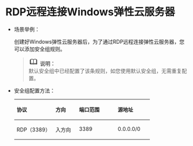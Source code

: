 # RDP远程连接Windows弹性云服务器<a name="SecurityGroup_0010"></a>

-   场景举例：

    创建好Windows弹性云服务器后，为了通过RDP远程连接弹性云服务器，您可以添加安全组规则。

    >![](public_sys-resources/icon-note.gif) **说明：**   
    >默认安全组中已经配置了该条规则，如您使用默认安全组，无需重复配置。  

-   安全组配置方法：

    <a name="table129650323711"></a>
    <table><thead align="left"><tr id="row145116433715"><th class="cellrowborder" valign="top" width="28.57%" id="mcps1.1.5.1.1"><p id="p165113443717"><a name="p165113443717"></a><a name="p165113443717"></a>协议</p>
    </th>
    <th class="cellrowborder" valign="top" width="17.349999999999998%" id="mcps1.1.5.1.2"><p id="p155113453713"><a name="p155113453713"></a><a name="p155113453713"></a>方向</p>
    </th>
    <th class="cellrowborder" valign="top" width="28.57%" id="mcps1.1.5.1.3"><p id="p155214163719"><a name="p155214163719"></a><a name="p155214163719"></a>端口范围</p>
    </th>
    <th class="cellrowborder" valign="top" width="25.509999999999998%" id="mcps1.1.5.1.4"><p id="p952142371"><a name="p952142371"></a><a name="p952142371"></a>源地址</p>
    </th>
    </tr>
    </thead>
    <tbody><tr id="row18528416375"><td class="cellrowborder" valign="top" width="28.57%" headers="mcps1.1.5.1.1 "><p id="p452446375"><a name="p452446375"></a><a name="p452446375"></a>RDP（3389）</p>
    </td>
    <td class="cellrowborder" valign="top" width="17.349999999999998%" headers="mcps1.1.5.1.2 "><p id="p8521445370"><a name="p8521445370"></a><a name="p8521445370"></a>入方向</p>
    </td>
    <td class="cellrowborder" valign="top" width="28.57%" headers="mcps1.1.5.1.3 "><p id="p125215413371"><a name="p125215413371"></a><a name="p125215413371"></a>3389</p>
    </td>
    <td class="cellrowborder" valign="top" width="25.509999999999998%" headers="mcps1.1.5.1.4 "><p id="p155219414376"><a name="p155219414376"></a><a name="p155219414376"></a>0.0.0.0/0</p>
    </td>
    </tr>
    </tbody>
    </table>


